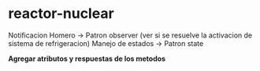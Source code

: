 # reactor-nuclear
Notificacion Homero -> Patron observer (ver si se resuelve la activacion de sistema de refrigeracion)
Manejo de estados -> Patron state

**Agregar atributos y respuestas de los metodos**